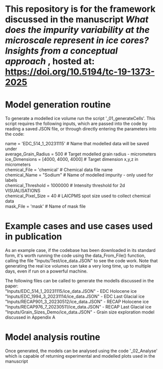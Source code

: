 # This repository is for the framework discussed in the manuscript _What does the impurity variability at the microscale represent in ice cores? Insights from a conceptual approach_ , hosted at: https://doi.org/10.5194/tc-19-1373-2025

# Model generation routine

To generate a modelled ice volume run the script '_01_generateCells'. This script requires the following inputs, which are passed into the code by reading a saved JSON file, or through directly entering the parameters into the code:

name = 'EDC_514_1_20231115' # Name that modelled data will be saved under  
average_Grain_Radius = 500  # Target modelled grain radius - micrometers  
ice_Dimensions = [4000, 4000, 4000] # Target dimension x,y,z in micrometers  
chemical_File = 'chemical' # Chemical data file name  
chemical_Name = "Sodium" # Name of modelled impurity - only used for labels  
chemical_Threshold = 1000000 # Intensity threshold for 2d VISUALISATIONS  
chemical_Pixel_Size = 40 # LAICPMS spot size used to collect chemical data  
mask_File = 'mask' # Name of mask file

# Example cases and use cases used in publication

As an example case, if the codebase has been downloaded in its standard form, it's worth running the code using the data_From_File() function, calling the file "Inputs/Test/ice_data.JSON" to see the code work. Note that generating the real ice volumes can take a very long time, up to multiple days, even if run on a powerful machine.

The following files can be called to generate the modells discussed in the paper:  
"Inputs/EDC_514_1_20231115/ice_data.JSON" - EDC Holocene ice  
"Inputs/EDC_1994_3_20231114/ice_data.JSON" - EDC Last Glacial ice  
"Inputs/RECAP901_3_20230512/ice_data.JSON" - RECAP Holocene ice  
"Inputs/RECAP976_7_20230511/ice_data.JSON" - RECAP Last Glacial ice  
"Inputs/Grain_Sizes_Demo/ice_data.JSON" - Grain size exploration model discussed in Appendix A

# Model analysis routine
Once generated, the models can be analysed using the code '_02_Analyse' which is capable of returning experimental and modelled plots used in the manuscript








